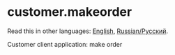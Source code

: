 # customer.makeorder

Read this in other languages: [English](customer.makeorder.md), [Russian/Русский](customer.makeorder.ru.md). 

Customer client application: make order
